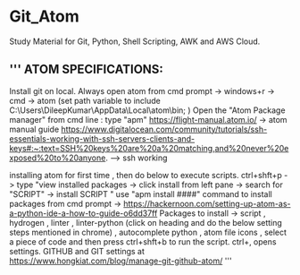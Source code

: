 # Git_Atom
Study Material for Git, Python, Shell Scripting, AWK and AWS Cloud.

'''
ATOM SPECIFICATIONS:
--------------------------
Install git on local.
Always open atom from cmd prompt -> windows+r -> cmd -> atom (set path variable to include  C:\Users\DileepKumar\AppData\Local\atom\bin; )
Open the "Atom Package manager" from cmd line : type "apm"
https://flight-manual.atom.io/ -> atom manual guide
https://www.digitalocean.com/community/tutorials/ssh-essentials-working-with-ssh-servers-clients-and-keys#:~:text=SSH%20keys%20are%20a%20matching,and%20never%20exposed%20to%20anyone. --> ssh working

installing atom for first time , then do below to execute scripts.
ctrl+shft+p -> type "view installed packages -> click install from left pane -> search for "SCRIPT" -> install SCRIPT "
use "apm install ####" command to install packages from cmd prompt -> https://hackernoon.com/setting-up-atom-as-a-python-ide-a-how-to-guide-o6dd37ff
Packages to install -> script , hydrogen , linter , linter-python (click on heading and do the below setting steps mentioned in chrome) , autocomplete python , atom file icons ,
select a piece of code and then press ctrl+shft+b to run  the script.
ctrl+, opens settings.
GITHUB and GIT settings at https://www.hongkiat.com/blog/manage-git-github-atom/
'''
